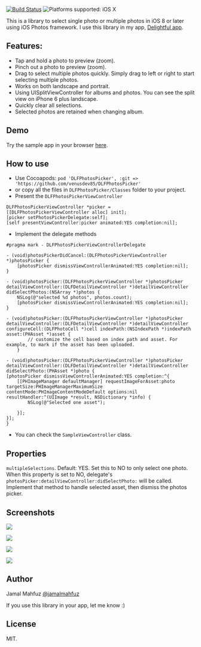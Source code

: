 [![Build Status](https://travis-ci.org/nicnocquee/DLFPhotosPicker.svg?branch=master)](https://travis-ci.org/nicnocquee/DLFPhotosPicker)
![Platforms supported: iOS X](https://img.shields.io/badge/platform-iOS-blue.svg)


This is a library to select single photo or multiple photos in iOS 8 or later using iOS Photos framework. I use this library in my app, [Delightful app](http://getdelightfulapp.com).

Features:
--

- Tap and hold a photo to preview (zoom).
- Pinch out a photo to preview (zoom).
- Drag to select multiple photos quickly. Simply drag to left or right to start selecting multiple photos.
- Works on both landscape and portrait.
- Using UISplitViewController for albums and photos. You can see the split view on iPhone 6 plus landscape.
- Quickly clear all selections.
- Selected photos are retained when changing album.

Demo
--

Try the sample app in your browser [here](https://appetize.io/app/rkaxakuky73h73gvjre9fa9kkc?device=iphone6plus&scale=50&orientation=portrait&osVersion=9.3&deviceColor=white).

How to use
--

- Use Cocoapods: `pod 'DLFPhotosPicker', :git => 'https://github.com/venusdev85/DLFPhotosPicker'` 
- or copy all the files in `DLFPhotosPicker/Classes` folder to your project.
- Present the `DLFPhotosPickerViewController`

```objc
DLFPhotosPickerViewController *picker = [[DLFPhotosPickerViewController alloc] init];
[picker setPhotosPickerDelegate:self];
[self presentViewController:picker animated:YES completion:nil];
```

- Implement the delegate methods

```objc
#pragma mark - DLFPhotosPickerViewControllerDelegate

- (void)photosPickerDidCancel:(DLFPhotosPickerViewController *)photosPicker {
	[photosPicker dismissViewControllerAnimated:YES completion:nil];
}

- (void)photosPicker:(DLFPhotosPickerViewController *)photosPicker detailViewController:(DLFDetailViewController *)detailViewController didSelectPhotos:(NSArray *)photos {
	NSLog(@"selected %d photos", photos.count);
	[photosPicker dismissViewControllerAnimated:YES completion:nil];
}

- (void)photosPicker:(DLFPhotosPickerViewController *)photosPicker detailViewController:(DLFDetailViewController *)detailViewController configureCell:(DLFPhotoCell *)cell indexPath:(NSIndexPath *)indexPath asset:(PHAsset *)asset {
        // customize the cell based on index path and asset. For example, to mark if the asset has been uploaded.
    }

- (void)photosPicker:(DLFPhotosPickerViewController *)photosPicker detailViewController:(DLFDetailViewController *)detailViewController didSelectPhoto:(PHAsset *)photo {
[photosPicker dismissViewControllerAnimated:YES completion:^{
    [[PHImageManager defaultManager] requestImageForAsset:photo targetSize:PHImageManagerMaximumSize contentMode:PHImageContentModeDefault options:nil resultHandler:^(UIImage *result, NSDictionary *info) {
        NSLog(@"Selected one asset");

    }];
}];
}
```

- You can check the `SampleViewController` class.

Properties
--

`multipleSelections`. Default: YES. Set this to NO to only select one photo. When this property is set to NO, delegate's `photosPicker:detailViewController:didSelectPhoto:` will be called. Implement that method to handle selected asset, then dismiss the photos picker.

Screenshots
--

![](https://github.com/venusdev85/DLFPhotosPicker/raw/master/screenshots/screenshot1.png)

![](https://github.com/venusdev85/DLFPhotosPicker/raw/master/screenshots/screenshot2.png)

![](https://raw.githubusercontent.com/venusdev85/DLFPhotosPicker/master/screenshots/screenshot3.png)

![](https://github.com/venusdev85/DLFPhotosPicker/raw/master/screenshots/screenshot4.png)

Author
--
Jamal Mahfuz [@jamalmahfuz](https://www.linkedin.com/in/jamal-mahfuz-senior-developer/)

If you use this library in your app, let me know :)

License
-

MIT.

